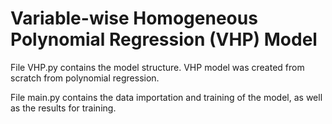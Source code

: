 # Variable-wise Homogeneous Polynomial Regression (VHP) Model

File VHP.py contains the model structure. VHP model was created from scratch from polynomial regression.

File main.py contains the data importation and training of the model, as well as the results for training.
